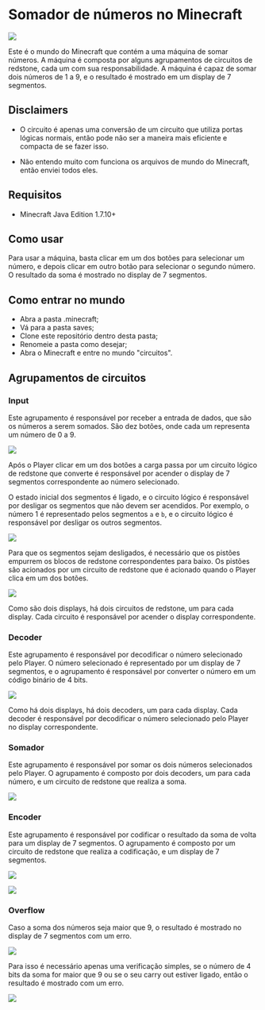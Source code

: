 # Somador de números no Minecraft

![](./.github/scr1.png)

Este é o mundo do Minecraft que contém a uma máquina de somar números. A máquina é composta por alguns agrupamentos de circuitos de redstone, cada um com sua responsabilidade. A máquina é capaz de somar dois números de 1 a 9, e o resultado é mostrado em um display de 7 segmentos.

## Disclaimers

- O circuito é apenas uma conversão de um circuito que utiliza portas lógicas normais, então pode não ser a maneira mais eficiente e compacta de se fazer isso.

- Não entendo muito com funciona os arquivos de mundo do Minecraft, então enviei todos eles.

## Requisitos

- Minecraft Java Edition 1.7.10+

## Como usar

Para usar a máquina, basta clicar em um dos botões para selecionar um número, e depois clicar em outro botão para selecionar o segundo número. O resultado da soma é mostrado no display de 7 segmentos.

## Como entrar no mundo

- Abra a pasta .minecraft;
- Vá para a pasta saves;
- Clone este repositório dentro desta pasta;
- Renomeie a pasta como desejar;
- Abra o Minecraft e entre no mundo "circuitos".

## Agrupamentos de circuitos

### Input

Este agrupamento é responsável por receber a entrada de dados, que são os números a serem somados. São dez botões, onde cada um representa um número de 0 a 9.

![](./.github/input_buttons.png)

Após o Player clicar em um dos botões a carga passa por um circuito lógico de redstone que converte é responsável por acender o display de 7 segmentos correspondente ao número selecionado.

O estado inicial dos segmentos é ligado, e o circuito lógico é responsável por desligar os segmentos que não devem ser acendidos. Por exemplo, o número 1 é representado pelos segmentos `a` e `b`, e o circuito lógico é responsável por desligar os outros segmentos.

![](./.github/input_pistons.png)

Para que os segmentos sejam desligados, é necessário que os pistões empurrem os blocos de redstone correspondentes para baixo. Os pistões são acionados por um circuito de redstone que é acionado quando o Player clica em um dos botões.

![](./.github/input_display.png)

Como são dois displays, há dois circuitos de redstone, um para cada display. Cada circuito é responsável por acender o display correspondente.

### Decoder

Este agrupamento é responsável por decodificar o número selecionado pelo Player. O número selecionado é representado por um display de 7 segmentos, e o agrupamento é responsável por converter o número em um código binário de 4 bits.

![](./.github/decoder.png)

Como há dois displays, há dois decoders, um para cada display. Cada decoder é responsável por decodificar o número selecionado pelo Player no display correspondente.

### Somador

Este agrupamento é responsável por somar os dois números selecionados pelo Player. O agrupamento é composto por dois decoders, um para cada número, e um circuito de redstone que realiza a soma.

![](./.github/adder.png)

### Encoder

Este agrupamento é responsável por codificar o resultado da soma de volta para um display de 7 segmentos. O agrupamento é composto por um circuito de redstone que realiza a codificação, e um display de 7 segmentos.

![](./.github/encoder.png)

![](./.github/display.png)

### Overflow

Caso a soma dos números seja maior que 9, o resultado é mostrado no display de 7 segmentos com um erro.

![](./.github/overflow.png)

Para isso é necessário apenas uma verificação simples, se o número de 4 bits da soma for maior que 9 ou se o seu carry out estiver ligado, então o resultado é mostrado com um erro.

![](./.github/display_error.png)
